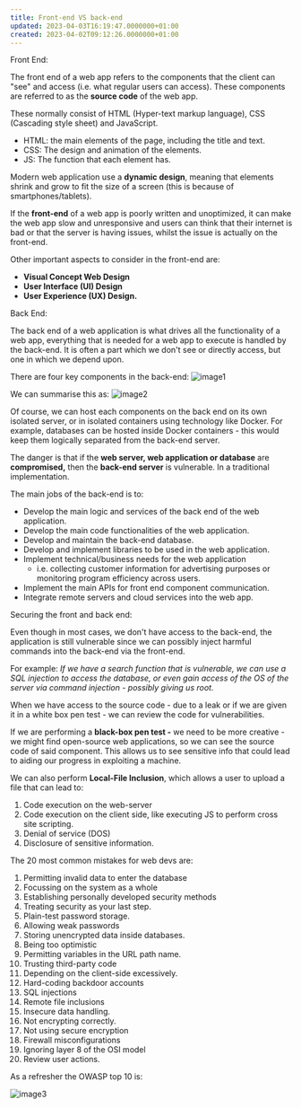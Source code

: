 ```yaml
---
title: Front-end VS back-end
updated: 2023-04-03T16:19:47.0000000+01:00
created: 2023-04-02T09:12:26.0000000+01:00
---
```


Front End:

The front end of a web app refers to the components that the client can "see" and access (i.e. what regular users can access). These components are referred to as the **source code** of the web app.

These normally consist of HTML (Hyper-text markup language), CSS (Cascading style sheet) and JavaScript.

- HTML: the main elements of the page, including the title and text.
- CSS: The design and animation of the elements.
- JS: The function that each element has.

Modern web application use a **dynamic design**, meaning that elements shrink and grow to fit the size of a screen (this is because of smartphones/tablets).

If the **front-end** of a web app is poorly written and unoptimized, it can make the web app slow and unresponsive and users can think that their internet is bad or that the server is having issues, whilst the issue is actually on the front-end.

Other important aspects to consider in the front-end are:

- **Visual Concept Web Design**
- **User Interface (UI) Design**
- **User Experience (UX) Design.**

Back End:

The back end of a web application is what drives all the functionality of a web app, everything that is needed for a web app to execute is handled by the back-end. It is often a part which we don't see or directly access, but one in which we depend upon.

There are four key components in the back-end:
![image1](../../../../_resources/image1-104.png)

We can summarise this as:
![image2](../../../../_resources/image2-85.png)

Of course, we can host each components on the back end on its own isolated server, or in isolated containers using technology like Docker. For example, databases can be hosted inside Docker containers - this would keep them logically separated from the back-end server.

The danger is that if the **web server, web application or database** are **compromised,** then the **back-end server** is vulnerable. In a traditional implementation.

The main jobs of the back-end is to:

- Develop the main logic and services of the back end of the web application.
- Develop the main code functionalities of the web application.
- Develop and maintain the back-end database.
- Develop and implement libraries to be used in the web application.
- Implement technical/business needs for the web application
  - i.e. collecting customer information for advertising purposes or monitoring program efficiency across users.
- Implement the main APIs for front end component communication.
- Integrate remote servers and cloud services into the web app.

Securing the front and back end:

Even though in most cases, we don't have access to the back-end, the application is still vulnerable since we can possibly inject harmful commands into the back-end via the front-end.

For example: *If we have a search function that is vulnerable, we can use a SQL injection to access the database, or even gain access of the OS of the server via command injection - possibly giving us root.*

When we have access to the source code - due to a leak or if we are given it in a white box pen test - we can review the code for vulnerabilities.

If we are performing a **black-box pen test -** we need to be more creative - we might find open-source web applications, so we can see the source code of said component. This allows us to see sensitive info that could lead to aiding our progress in exploiting a machine.

We can also perform **Local-File Inclusion**, which allows a user to upload a file that can lead to:

1.  Code execution on the web-server
2.  Code execution on the client side, like executing JS to perform cross site scripting.
3.  Denial of service (DOS)
4.  Disclosure of sensitive information.

The 20 most common mistakes for web devs are:

1.  Permitting invalid data to enter the database
2.  Focussing on the system as a whole
3.  Establishing personally developed security methods
4.  Treating security as your last step.
5.  Plain-test password storage.
6.  Allowing weak passwords
7.  Storing unencrypted data inside databases.
8.  Being too optimistic
9.  Permitting variables in the URL path name.
10. Trusting third-party code
11. Depending on the client-side excessively.
12. Hard-coding backdoor accounts
13. SQL injections
14. Remote file inclusions
15. Insecure data handling.
16. Not encrypting correctly.
17. Not using secure encryption
18. Firewall misconfigurations
19. Ignoring layer 8 of the OSI model
20. Review user actions.

As a refresher the OWASP top 10 is:

![image3](../../../../_resources/image3-71.png)

